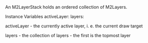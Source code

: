 An M2LayerStack holds an ordered collection of M2Layers.

Instance Variables
	activeLayer:		<M2Layer>
	layers:		<SequenceableCollection>

activeLayer
	- the currently active layer, i. e. the current draw target

layers
	- the collection of layers
	- the first is the topmost layer
